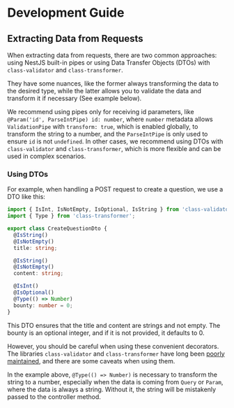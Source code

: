 # Development Guide

## Extracting Data from Requests

When extracting data from requests, there are two common approaches: using NestJS built-in pipes or using Data Transfer Objects (DTOs) with `class-validator` and `class-transformer`.

They have some nuances, like the former always transforming the data to the desired type, while the latter allows you to validate the data and transform it if necessary (See example below).

We recommend using pipes only for receiving id parameters, like `@Param('id', ParseIntPipe) id: number`, where `number` metadata allows `ValidationPipe` with `transform: true`, which is enabled globally, to transform the string to a number, and the `ParseIntPipe` is only used to ensure `id` is not `undefined`. In other cases, we recommend using DTOs with `class-validator` and `class-transformer`, which is more flexible and can be used in complex scenarios.

### Using DTOs

For example, when handling a POST request to create a question, we use a DTO like this:

```typescript
import { IsInt, IsNotEmpty, IsOptional, IsString } from 'class-validator';
import { Type } from 'class-transformer';

export class CreateQuestionDto {
  @IsString()
  @IsNotEmpty()
  title: string;

  @IsString()
  @IsNotEmpty()
  content: string;

  @IsInt()
  @IsOptional()
  @Type(() => Number)
  bounty: number = 0;
}
```

This DTO ensures that the title and content are strings and not empty. The bounty is an optional integer, and if it is not provided, it defaults to 0.

However, you should be careful when using these convenient decorators. The libraries `class-validator` and `class-transformer` have long been [poorly maintained](https://github.com/typestack/class-validator/issues/1775), and there are some caveats when using them.

In the example above, `@Type(() => Number)` is necessary to transform the string to a number, especially when the data is coming from `Query` or `Param`, where the data is always a string. Without it, the string will be mistakenly passed to the controller method.
